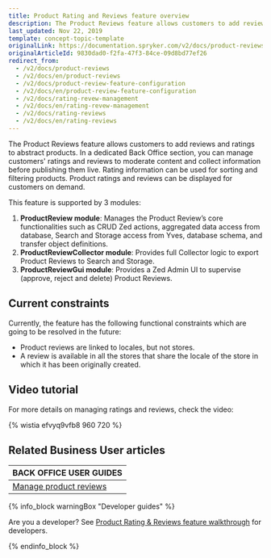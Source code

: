 ```yaml
---
title: Product Rating and Reviews feature overview
description: The Product Reviews feature allows customers to add reviews and ratings to abstract products.
last_updated: Nov 22, 2019
template: concept-topic-template
originalLink: https://documentation.spryker.com/v2/docs/product-reviews
originalArticleId: 9830dad0-f2fa-47f3-84ce-09d8bd77ef26
redirect_from:
  - /v2/docs/product-reviews
  - /v2/docs/en/product-reviews
  - /v2/docs/product-review-feature-configuration
  - /v2/docs/en/product-review-feature-configuration
  - /v2/docs/rating-revew-management
  - /v2/docs/en/rating-revew-management
  - /v2/docs/rating-reviews
  - /v2/docs/en/rating-reviews
---
```


The Product Reviews feature allows customers to add reviews and ratings to abstract products. In a dedicated Back Office section, you can manage customers' ratings and reviews to moderate content and collect information before publishing them live. Rating information can be used for sorting and filtering products. Product ratings and reviews can be displayed for customers on demand.


This feature is supported by 3 modules:

1. **ProductReview module**: Manages the Product Review’s core functionalities such as CRUD Zed actions, aggregated data access from database, Search and Storage access from Yves, database schema, and transfer object definitions.
2. **ProductReviewCollector module**: Provides full Collector logic to export Product Reviews to Search and Storage.
3. **ProductReviewGui module**: Provides a Zed Admin UI to supervise (approve, reject and delete) Product Reviews.

## Current constraints

Currently, the feature has the following functional constraints which are going to be resolved in the future:

* Product reviews are linked to locales, but not stores.
* A review is available in all the stores that share the locale of the store in which it has been originally created.

## Video tutorial

For more details on managing ratings and reviews, check the video:

{% wistia efvyq9vfb8 960 720 %}

## Related Business User articles

|BACK OFFICE USER GUIDES|
|---|
| [Manage product reviews](/docs/scos/user/back-office-user-guides/{{page.version}}/catalog/product-reviews/managing-product-reviews.html) |

{% info_block warningBox "Developer guides" %}

Are you a developer? See [Product Rating & Reviews feature walkthrough](/docs/scos/dev/feature-walkthroughs/{{page.version}}/product-rating-reviews-feature-walkthrough.html) for developers.

{% endinfo_block %}
